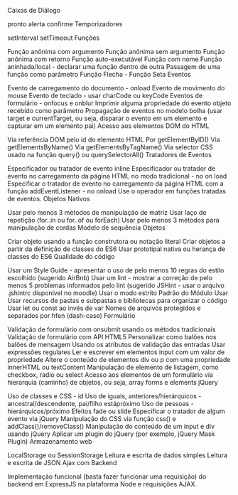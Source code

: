 Caixas de Diálogo

pronto
alerta
confirme
Temporizadores

setInterval
setTimeout
Funções

Função anônima com argumento
Função anônima sem argumento
Função anônima com retorno
Função auto-executável
Função com nome
Função aninhada/local - declarar uma função dentro de outra
Passagem de uma função como parâmetro
Função Flecha - Função Seta
Eventos

Evento de carregamento do documento - onload
Evento de movimento do mouse
Evento de teclado - usar charCode ou keyCode
Eventos de formulário - onfocus e onblur
Imprimir alguma propriedade do evento objeto recebido como parâmetro
Propagação de eventos no modelo bolha (usar target e currentTarget, ou seja, disparar o evento em um elemento e capturar em um elemento pai)
Acesso aos elementos DOM do HTML

Via referência DOM pelo id do elemento HTML
Por getElementByID()
Via getElementsByName()
Via getElementsByTagName()
Via selector CSS usado na função query() ou querySelectorAll()
Tratadores de Eventos

Especificador ou tratador de evento inline
Especificador ou tratador de evento no carregamento da página HTML no modo tradicional - no on load
Especificar o tratador de evento no carregamento da página HTML com a função addEventListener - no onload
Use o operador em funções tratadas de eventos.
Objetos Nativos

Usar pelo menos 3 métodos de manipulação de matriz
Usar laço de repetição (for..in ou for..of ou forEach)
Usar pelo menos 3 métodos para manipulação de cordas
Modelo de sequência
Objetos

Criar objeto usando a função construtora ou notação literal
Criar objetos a partir da definição de classes do ES6
Usar prototipal nativa ou herança de classes do ES6
Qualidade do código

Usar um Style Guide - apresentar o uso de pelo menos 10 regras do estilo escolhido (sugerido AirBnb)
Usar um lint - mostrar a correção de pelo menos 5 problemas informados pelo lint (sugerido JSHint - usar o arquivo .jshintrc disponível no moodle)
Usar o modo estrito
Padrão do Módulo Usar
Usar recursos de pastas e subpastas e bibliotecas para organizar o código
Usar let ou const ao invés de var
Nomes de arquivos protegidos e separados por hfen (dash-case)
Formulário

Validação de formulário com onsubmit usando os métodos tradicionais
Validação de formulário com API HTML5
Personalizar como balões nos balões de mensagem
Usando os atributos de validação das entradas
Usar expressões regulares
Ler e escrever em elementos input com um valor de propriedade
Altere o conteúdo de elementos div ou p com uma propriedade innerHTML ou textContent
Manipulação de elemento de listagem, como checkbox, radio ou select
Acesso aos elementos de um formulário via hierarquia (caminho) de objetos, ou seja, array forms e elements
jQuery

Uso de classes e CSS - id
Uso de iguais, anteriores/hierárquicos - ancestral/descendente, pai/filho estápróximo
Uso de pessoas - hierárquicos/próximo
Efeitos fade ou slide
Especificar o tratador de algum evento via jQuery
Manipulação do CSS via função css() e addClass()/removeClass()
Manipulação do conteúdo de um input e div usando jQuery
Aplicar um plugin do jQuery (por exemplo, jQuery Mask Plugin)
Armazenamento web

LocalStorage ou SessionStorage
Leitura e escrita de dados simples
Leitura e escrita de JSON
Ajax com Backend

Implementação funcional (basta fazer funcionar uma requisição) do backend em ExpressJS na plataforma Node e requisições AJAX.
